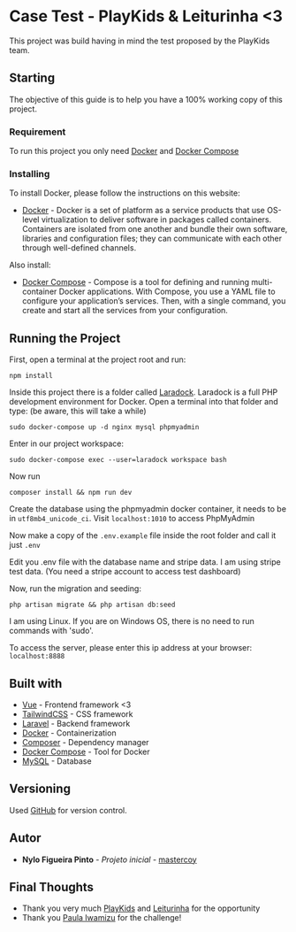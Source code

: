 # Case Test - PlayKids & Leiturinha <3

This project was build having in mind the test proposed by the PlayKids team.

## Starting

The objective of this guide is to help you have a 100% working copy of this project.

### Requirement

To run this project you only need [Docker](https://www.docker.com/get-started) and [Docker Compose](https://docs.docker.com/compose/install/)

### Installing

To install Docker, please follow the instructions on this website:

* [Docker](https://www.docker.com/get-started) - Docker is a set of platform as a service products that use OS-level virtualization to deliver software in packages called containers. Containers are
  isolated from one another and bundle their own software, libraries and configuration files; they can communicate with each other through well-defined channels.

Also install:

* [Docker Compose](https://docs.docker.com/compose/install/) - Compose is a tool for defining and running multi-container Docker applications. With Compose, you use a YAML file to configure your
  application’s services. Then, with a single command, you create and start all the services from your configuration.

## Running the Project

First, open a terminal at the project root and run:

```npm install```

Inside this project there is a folder called [Laradock](http://laradock.io/). Laradock is a full PHP development environment for Docker.
Open a terminal into that folder and type: (be aware, this will take a while)
``` 
sudo docker-compose up -d nginx mysql phpmyadmin
```

Enter in our project workspace:

```sudo docker-compose exec --user=laradock workspace bash```

Now run

```composer install && npm run dev```

Create the database using the phpmyadmin docker container, it needs to be in ```utf8mb4_unicode_ci```. Visit ```localhost:1010``` to access PhpMyAdmin

Now make a copy of the ```.env.example``` file inside the root folder and call it just ```.env```

Edit you .env file with the database name and stripe data. I am using stripe test data. (You need a stripe account to access test dashboard)

Now, run the migration and seeding:

```php artisan migrate && php artisan db:seed```

I am using Linux. If you are on Windows OS, there is no need to run commands with 'sudo'.

To access the server, please enter this ip address at your browser:
```localhost:8888```

## Built with

* [Vue](https://vuejs.org/) - Frontend framework <3
* [TailwindCSS](https://tailwindcss.com/) - CSS framework
* [Laravel](https://laravel.com/) - Backend framework
* [Docker](https://www.docker.com/get-started) - Containerization
* [Composer](https://getcomposer.org/) - Dependency manager
* [Docker Compose](https://docs.docker.com/compose/install/) - Tool for Docker
* [MySQL](https://www.mysql.com/) - Database

## Versioning

Used [GitHub](https://github.com/) for version control.

## Autor

* **Nylo Figueira Pinto** - *Projeto inicial* - [mastercoy](https://github.com/mastercoy)

## Final Thoughts

* Thank you very much [PlayKids](https://playkids.com/) and [Leiturinha](https://leiturinha.com.br/) for the opportunity
* Thank you [Paula Iwamizu](https://www.linkedin.com/in/paula-iwamizu-32bb0929/) for the challenge!

